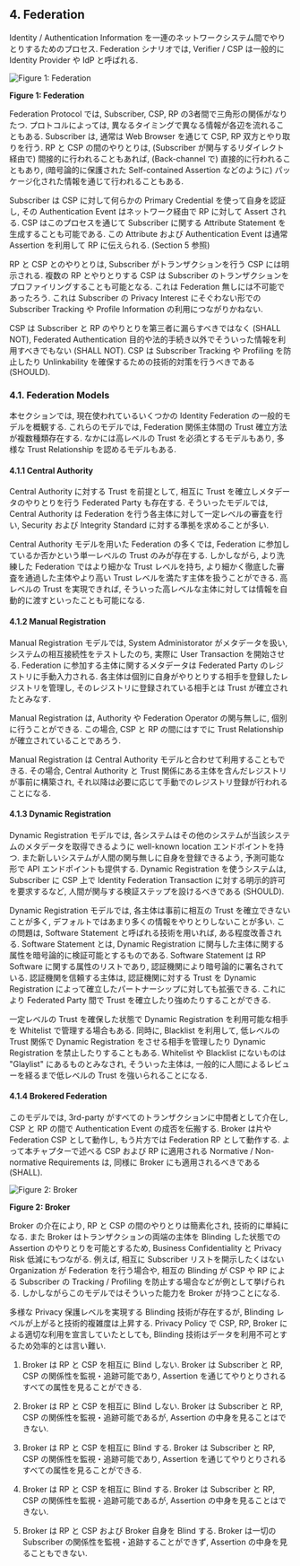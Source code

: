 <a name="sec4"></a>

## 4. Federation

Identity / Authentication Information を一連のネットワークシステム間でやりとりするためのプロセス.
Federation シナリオでは, Verifier / CSP は一般的に Identity Provider や IdP と呼ばれる.

<!-- Federation is a process that allows for the conveyance of identity and authentication information across a set of networked systems. In a federation scenario, the verifier or CSP is often known as the *identity provider*, or IdP. -->

![Figure 1: Federation](sp800-63c/media/federation.png)

**Figure 1: Federation**

Federation Protocol では, Subscriber, CSP, RP の3者間で三角形の関係がなりたつ.
プロトコルによっては, 異なるタイミングで異なる情報が各辺を流れることもある.
Subscriber は, 通常は Web Browser を通じて CSP, RP 双方とやり取りを行う.
RP と CSP の間のやりとりは, (Subscriber が関与するリダイレクト経由で) 間接的に行われることもあれば, (Back-channel で) 直接的に行われることもあり, (暗号論的に保護された Self-contained Assertion などのように) パッケージ化された情報を通じて行われることもある.

<!-- In a federation protocol, a triangle is formed between the subscriber, the CSP, and the RP (Figure 1). Depending on the specifics of the protocol, different information passes across each leg of the triangle at different times. The subscriber communicates with both the CSP and the RP, usually through a web browser. The RP communicates with the CSP, though this communication can happen indirectly (through redirects involving the subscriber), directly (through a back-channel connection), or via a packaged information bundle (such as a cryptographically protected and self-contained assertion). -->

Subscriber は CSP に対して何らかの Primary Credential を使って自身を認証し, その Authentication Event はネットワーク経由で RP に対して Assert される.
CSP はこのプロセスを通じて Subscriber に関する Attribute Statement を生成することも可能である.
この Attribute および Authentication Event は通常 Assertion を利用して RP に伝えられる. (Section 5 参照)

<!-- The subscriber authenticates to the CSP using some form of primary credential, and then that authentication event is asserted to the RP across the network. The CSP can also make attribute statements about the subscriber as part of this process. These attributes and authentication event information are usually carried to the RP through the use of an assertion (see section 5.). -->

RP と CSP とのやりとりは, Subscriber がトランザクションを行う CSP には明示される.
複数の RP とやりとりする CSP は Subscriber のトランザクションをプロファイリングすることも可能となる.
これは Federation 無しには不可能であったろう.
これは Subscriber の Privacy Interest にそぐわない形での Subscriber Tracking や Profile Information の利用につながりかねない.

<!-- The RP communication with the CSP reveals to the CSP where the subscriber is conducting a transaction. Communications from multiple RPs allow the CSP to build a profile of subscriber transactions that would not have existed absent federation. This aggregation could enable new capabilities for subscriber tracking and use of profile information that do not align with the privacy interests of the subscribers. -->

CSP は Subscriber と RP のやりとりを第三者に漏らすべきではなく (SHALL NOT), Federated Authentication 目的や法的手続き以外でそういった情報を利用すべきでもない (SHALL NOT).
CSP は Subscriber Tracking や Profiling を防止したり Unlinkability を確保するための技術的対策を行うべきである (SHOULD).

<!-- The CSP SHALL not disclose information on subscriber activities with an RP to any party, nor use the
information for any purpose other than federated authentication or to comply with law or legal process. The CSP SHOULD employ technical measures to provide unlinkability and prevent subscriber activity tracking and profiling. -->

### 4.1. Federation Models

本セクションでは, 現在使われているいくつかの Identity Federation の一般的モデルを概観する.
これらのモデルでは, Federation 関係主体間の Trust 確立方法が複数種類存在する.
なかには高レベルの Trust を必須とするモデルもあり, 多様な Trust Relationship を認めるモデルもある.

<!-- This section provides an overview of a few common models of identity federation currently in use. In these models, trust is established between members of the federation in several different ways. Some models mandate that federated parties have a high level of trust. Other models allow for parties with a diversity of trust relationships. -->

#### 4.1.1 Central Authority

Central Authority に対する Trust を前提として, 相互に Trust を確立しメタデータのやりとりを行う Federated Party も存在する.
そういったモデルでは, Central Authority は Federation を行う各主体に対して一定レベルの審査を行い, Security および Integrity Standard に対する準拠を求めることが多い.

<!-- Some federated parties trust a central authority to make trust decisions for them and communicate metadata between parties. In this model, the central authority generally conducts some level of vetting on each party in the federation to verify compliance with predetermined security and integrity standards. -->

Central Authority モデルを用いた Federation の多くでは, Federation に参加しているか否かという単一レベルの Trust のみが存在する.
しかしながら, より洗練した Federation ではより細かな Trust レベルを持ち, より細かく徹底した審査を通過した主体やより高い Trust レベルを満たす主体を扱うことができる.
高レベルの Trust を実現できれば, そういった高レベルな主体に対しては情報を自動的に渡すといったことも可能になる.

<!-- Most federations using the central authority model have a single level of trust - either parties are in the federation or they are not. However, more sophisticated federations have multiple tiers of trust which can be used by federated parties to tell whether other parties in the federation have been more thoroughly vetted or have some common purpose that justifies a higher level of trust. This higher level of trust makes some parties in the federation more likely to automatically release information about their users to the parties in the higher tiers. -->

#### 4.1.2 Manual Registration

Manual Registration モデルでは, System Administorator がメタデータを扱い, システムの相互接続性をテストしたのち, 実際に User Transaction を開始させる.
Federation に参加する主体に関するメタデータは Federated Party のレジストリに手動入力される.
各主体は個別に自身がやりとりする相手を登録したレジストリを管理し, そのレジストリに登録されている相手とは Trust が確立されたとみなす.

<!-- In the manual registration model of federation, system administrators communicate metadata and test system interoperability before transactions take place between users over the wire. Metadata for each party who wishes to participate is manually input into a registry of federated parties. Each party maintains their own registry of other parties whom they have deemed trustworthy. -->

Manual Registration は, Authority や Federation Operator の関与無しに, 個別に行うことができる.
この場合, CSP と RP の間にはすでに Trust Relationship が確立されていることであろう.

<!-- Manual registration can take place on a case by case basis without any authority or federation operator in place. In this case, an existing pairwise trust relationship is generally already in place between the CSP and the RP. -->

Manual Registration は Central Authority モデルと合わせて利用することもできる.
その場合, Central Authority と Trust 関係にある主体を含んだレジストリが事前に構築され, それ以降は必要に応じて手動でのレジストリ登録が行われることになる.

<!-- Manual registration can work in concert with a central authority model. In this case, a registry is pre-populated with parties trusted by the central authority, and more parties are added manually on an as-needed basis. -->

#### 4.1.3 Dynamic Registration

Dynamic Registration モデルでは, 各システムはその他のシステムが当該システムのメタデータを取得できるように well-known location エンドポイントを持つ.
また新しいシステムが人間の関与無しに自身を登録できるよう, 予測可能な形で API エンドポイントも提供する.
Dynamic Registration を使うシステムは, Subscriber に CSP 上で Identity Federation Transaction に対する明示的許可を要求するなど, 人間が関与する検証ステップを設けるべきである (SHOULD).

<!-- In the dynamic registration model of federation, systems have a well-known location where other systems can find their metadata. They also have predictable API endpoints where new systems can register themselves without human involvement. Systems that make use of dynamic registration SHOULD require verifiable human interaction, such as the approval of the identity federation transaction by the authenticated subscriber at the CSP. -->

Dynamic Registration モデルでは, 各主体は事前に相互の Trust を確立できないことが多く, デフォルトではあまり多くの情報をやりとりしないことが多い.
この問題は, Software Statement と呼ばれる技術を用いれば, ある程度改善される.
Software Statement とは, Dynamic Registration に関与した主体に関する属性を暗号論的に検証可能とするものである.
Software Statement は RP Software に関する属性のリストであり, 認証機関により暗号論的に署名されている.
認証機関を信頼する主体は, 認証機関に対する Trust を Dynamic Registration によって確立したパートナーシップに対しても拡張できる.
これにより Federated Party 間で Trust を確立したり強めたりすることができる.

<!-- Frequently, parties in a dynamic registration model have no way to trust each other ahead of time, so little information is exchanged by default. This problem is somewhat mitigated by a technology called software statements, which allow federated parties to cryptographically verify some attributes of the parties involved in dynamic registration. Software statements are lists of attributes describing the RP software, cryptographically signed by certifying bodies. Because both parties trust the certifying body, that trust can be extended to the other party in the dynamic registration partnership.  This allows trust to be established or elevated between the federating parties. -->

一定レベルの Trust を確保した状態で Dynamic Registration を利用可能な相手を Whitelist で管理する場合もある.
同時に, Blacklist を利用して, 低レベルの Trust 関係で Dynamic Registration をさせる相手を管理したり Dynamic Registration を禁止したりすることもある.
Whitelist や Blacklist にないものは "Glaylist" にあるものとみなされ, そういった主体は, 一般的に人間によるレビューを経るまで低レベルの Trust を強いられることになる.

<!-- Many federated parties establish whitelists of other federated parties who may dynamically register with some predetermined level of trust. They also establish blacklists of federated parties who may be allowed dynamically register with a low level of trust, or who may not be allowed to dynamically register at all. Everything that is not on a whitelist or a blacklist can be considered to be in a gray area or on a "graylist." Graylisted parties generally start out with a low level of trust until they can be reviewed by a human who can determine an appropriate level of trust. -->

#### 4.1.4 Brokered Federation

このモデルでは, 3rd-party がすべてのトランザクションに中間者として介在し, CSP と RP の間で Authentication Event の成否を伝搬する.
Broker は片や Federation CSP として動作し, もう片方では Federation RP として動作する.
よって本チャプターで述べる CSP および RP に適用される Normative / Non-normative Requirements は, 同様に Broker にも適用されるべきである (SHALL).

<!-- In this model, a third-party sits in the middle of the transaction and communicates the success or failure of an authentication event at the CSP to the RP. Effectively, a broker functions as a federation CSP on one side and a federation RP on the other side. Therefore, all normative and non-normative requirements that apply to CSPs and RPs in this chapter SHALL apply to the broker. -->

![Figure 2: Broker](sp800-63c/media/broker.png)

**Figure 2: Broker**


Broker の介在により, RP と CSP の間のやりとりは簡素化され, 技術的に単純になる.
また Broker はトランザクションの両端の主体を Blinding した状態での Assertion のやりとりを可能とするため, Business Confidentiality と Privacy Risk 低減にもつながる.
例えば, 相互に Subscriber リストを開示したくはない Organization が Federation を行う場合や, 相互の Blinding が CSP や RP による Subscriber の Tracking / Profiling を防止する場合などが例として挙げられる.
しかしながらこのモデルではそういった能力を Broker が持つことになる.

<!-- Brokers can enable simplified technical integrations between the RP and CSP by eliminating the need for multiple point to point integrations. Brokers can also provide business confidentiality and mitigate some of the privacy risks of point to point federation described above by passing the assertions while blinding the participants on either side of the transaction to each other. For example, organizations may not wish to reveal their subscriber lists to each other and blinding prevents the capability for CSPs or RPs to track and profile subscribers. However, this model transfers this capability to the broker. -->

多様な Privacy 保護レベルを実現する Blinding 技術が存在するが, Blinding レベルが上がると技術的複雑度は上昇する.
Privacy Policy で CSP, RP, Broker による適切な利用を宣言していたとしても, Blinding 技術はデータを利用不可とするため効率的とは言い難い.

<!-- There is a spectrum of blinding technologies that offer varying levels of privacy protection. However, as the level of blinding increases, so does the technical implementation complexity. Although privacy policies may dictate appropriate use by the CSP, RP, and the broker, blinding technology is far more effective, by making the data unavailable. -->

1. Broker は RP と CSP を相互に Blind しない. Broker は Subscriber と RP, CSP の関係性を監視・追跡可能であり, Assertion を通じてやりとりされるすべての属性を見ることができる.
<!-- 1. The broker does not blind the RP and CSP from one another. The broker is able to monitor and track all subscriber relationships between the RPs and CSPs, and has visibility into any attributes it is transmitting in the assertion. -->

2. Broker は RP と CSP を相互に Blind しない. Broker は Subscriber と RP, CSP の関係性を監視・追跡可能であるが, Assertion の中身を見ることはできない.
<!-- 2. The broker does not blind the RP and CSP from one another. The broker is able to monitor and track all subscriber relationships between the RPs and CSPs, but has no visibility into any attributes it is transmitting in the assertion. -->

3. Broker は RP と CSP を相互に Blind する. Broker は Subscriber と RP, CSP の関係性を監視・追跡可能であり, Assertion を通じてやりとりされるすべての属性を見ることができる.
<!-- 3. The broker blinds the RP and CSP from each other. The broker is able to monitor and track all subscriber relationships between the RPs and CSPs, and has visibility into any attributes it is transmitting in the assertion. -->

4. Broker は RP と CSP を相互に Blind する. Broker は Subscriber と RP, CSP の関係性を監視・追跡可能であるが, Assertion の中身を見ることはできない.
<!-- 4. The broker blinds the RP and CSP from each other. The broker is able to monitor and track all subscriber relationships between the RPs and CSPs, but has no visibility into any attributes it is transmitting in the assertion. -->

5. Broker は RP と CSP および Broker 自身を Blind する. Broker は一切の Subscriber の関係性を監視・追跡することができず, Assertion の中身を見ることもできない.
<!-- 5. The broker blinds the RP, CSP, and itself. The broker cannot monitor or track any subscriber relationships, and has no visibility into any attributes it is transmitting in the assertion. -->
